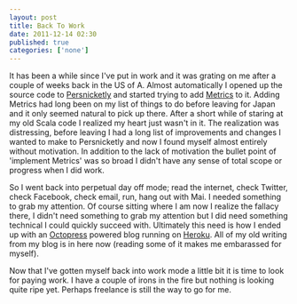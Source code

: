 ```yaml
---
layout: post
title: Back To Work
date: 2011-12-14 02:30
published: true
categories: ['none']
---
```


It has been a while since I've put in work and it was grating on me after a couple of weeks back in the US of A. Almost automatically I opened up the source code to [Persnicketly](http://persnicketly.com) and started trying to add [Metrics](http://github.com/codahale/metrics) to it. Adding Metrics had long been on my list of things to do before leaving for Japan and it only seemed natural to pick up there. After a short while of staring at my old Scala code I realized my heart just wasn't in it. The realization was distressing, before leaving I had a long list of improvements and changes I wanted to make to Persnicketly and now I found myself almost entirely without motivation. In addition to the lack of motivation the bullet point of 'implement Metrics' was so broad I didn't have any sense of total scope or progress when I did work.

So I went back into perpetual day off mode; read the internet, check Twitter, check Facebook, check email, run, hang out with Mai. I needed something to grab my attention. Of course sitting where I am now I realize the fallacy there, I didn't need something to grab my attention but I did need something technical I could quickly succeed with. Ultimately this need is how I ended up with an [Octopress](http://octopress.org) powered blog running on [Heroku](http://heroku.com). All of my old writing from my blog is in here now (reading some of it makes me embarassed for myself).

Now that I've gotten myself back into work mode a little bit it is time to look for paying work. I have a couple of irons in the fire but nothing is looking quite ripe yet. Perhaps freelance is still the way to go for me.